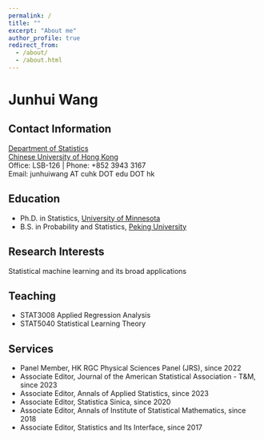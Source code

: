 ```yaml
---
permalink: /
title: ""
excerpt: "About me"
author_profile: true
redirect_from: 
  - /about/
  - /about.html
---
```


Junhui Wang
======

Contact Information
------
[Department of Statistics](https://www.sta.cuhk.edu.hk/)<br>
[Chinese University of Hong Kong](https://www.cuhk.edu.hk/)<br>
Office: LSB-126 | Phone: +852 3943 3167<br>
Email: junhuiwang AT cuhk DOT edu DOT hk

Education
------
* Ph.D. in Statistics, [University of Minnesota](http://www.umn.edu/)  
* B.S. in Probability and Statistics, [Peking University](http://www.pku.edu.cn/)

Research Interests
------
Statistical machine learning and its broad applications

Teaching
------
* STAT3008 Applied Regression Analysis
* STAT5040 Statistical Learning Theory
  
Services
------
* Panel Member, HK RGC Physical Sciences Panel (JRS), since 2022
* Associate Editor, Journal of the American Statistical Association - T&M, since 2023
* Associate Editor, Annals of Applied Statistics, since 2023
* Associate Editor, Statistica Sinica, since 2020
* Associate Editor, Annals of Institute of Statistical Mathematics, since 2018
* Associate Editor, Statistics and Its Interface, since 2017

